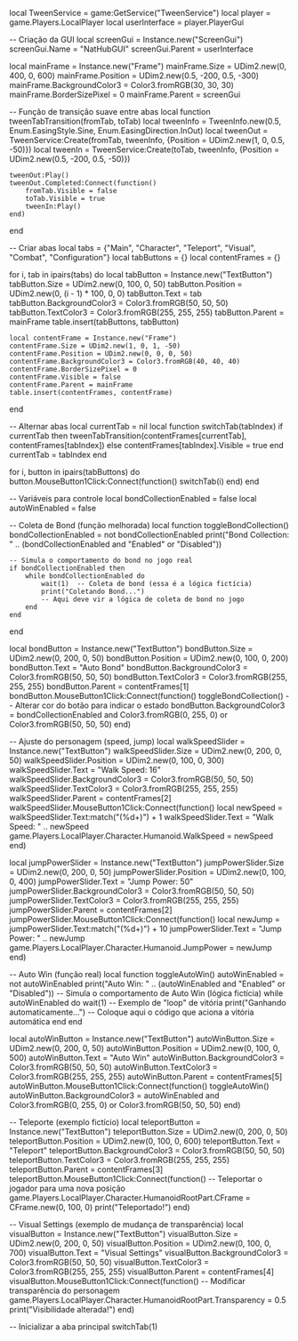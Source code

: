 local TweenService = game:GetService("TweenService")
local player = game.Players.LocalPlayer
local userInterface = player.PlayerGui

-- Criação da GUI
local screenGui = Instance.new("ScreenGui")
screenGui.Name = "NatHubGUI"
screenGui.Parent = userInterface

local mainFrame = Instance.new("Frame")
mainFrame.Size = UDim2.new(0, 400, 0, 600)
mainFrame.Position = UDim2.new(0.5, -200, 0.5, -300)
mainFrame.BackgroundColor3 = Color3.fromRGB(30, 30, 30)
mainFrame.BorderSizePixel = 0
mainFrame.Parent = screenGui

-- Função de transição suave entre abas
local function tweenTabTransition(fromTab, toTab)
    local tweenInfo = TweenInfo.new(0.5, Enum.EasingStyle.Sine, Enum.EasingDirection.InOut)
    local tweenOut = TweenService:Create(fromTab, tweenInfo, {Position = UDim2.new(1, 0, 0.5, -50)})
    local tweenIn = TweenService:Create(toTab, tweenInfo, {Position = UDim2.new(0.5, -200, 0.5, -50)})

    tweenOut:Play()
    tweenOut.Completed:Connect(function()
        fromTab.Visible = false
        toTab.Visible = true
        tweenIn:Play()
    end)
end

-- Criar abas
local tabs = {"Main", "Character", "Teleport", "Visual", "Combat", "Configuration"}
local tabButtons = {}
local contentFrames = {}

for i, tab in ipairs(tabs) do
    local tabButton = Instance.new("TextButton")
    tabButton.Size = UDim2.new(0, 100, 0, 50)
    tabButton.Position = UDim2.new(0, (i - 1) * 100, 0, 0)
    tabButton.Text = tab
    tabButton.BackgroundColor3 = Color3.fromRGB(50, 50, 50)
    tabButton.TextColor3 = Color3.fromRGB(255, 255, 255)
    tabButton.Parent = mainFrame
    table.insert(tabButtons, tabButton)

    local contentFrame = Instance.new("Frame")
    contentFrame.Size = UDim2.new(1, 0, 1, -50)
    contentFrame.Position = UDim2.new(0, 0, 0, 50)
    contentFrame.BackgroundColor3 = Color3.fromRGB(40, 40, 40)
    contentFrame.BorderSizePixel = 0
    contentFrame.Visible = false
    contentFrame.Parent = mainFrame
    table.insert(contentFrames, contentFrame)
end

-- Alternar abas
local currentTab = nil
local function switchTab(tabIndex)
    if currentTab then
        tweenTabTransition(contentFrames[currentTab], contentFrames[tabIndex])
    else
        contentFrames[tabIndex].Visible = true
    end
    currentTab = tabIndex
end

for i, button in ipairs(tabButtons) do
    button.MouseButton1Click:Connect(function()
        switchTab(i)
    end)
end

-- Variáveis para controle
local bondCollectionEnabled = false
local autoWinEnabled = false

-- Coleta de Bond (função melhorada)
local function toggleBondCollection()
    bondCollectionEnabled = not bondCollectionEnabled
    print("Bond Collection: " .. (bondCollectionEnabled and "Enabled" or "Disabled"))

    -- Simula o comportamento do bond no jogo real
    if bondCollectionEnabled then
        while bondCollectionEnabled do
            wait(1)  -- Coleta de bond (essa é a lógica fictícia)
            print("Coletando Bond...")
            -- Aqui deve vir a lógica de coleta de bond no jogo
        end
    end
end

local bondButton = Instance.new("TextButton")
bondButton.Size = UDim2.new(0, 200, 0, 50)
bondButton.Position = UDim2.new(0, 100, 0, 200)
bondButton.Text = "Auto Bond"
bondButton.BackgroundColor3 = Color3.fromRGB(50, 50, 50)
bondButton.TextColor3 = Color3.fromRGB(255, 255, 255)
bondButton.Parent = contentFrames[1]
bondButton.MouseButton1Click:Connect(function()
    toggleBondCollection()
    -- Alterar cor do botão para indicar o estado
    bondButton.BackgroundColor3 = bondCollectionEnabled and Color3.fromRGB(0, 255, 0) or Color3.fromRGB(50, 50, 50)
end)

-- Ajuste do personagem (speed, jump)
local walkSpeedSlider = Instance.new("TextButton")
walkSpeedSlider.Size = UDim2.new(0, 200, 0, 50)
walkSpeedSlider.Position = UDim2.new(0, 100, 0, 300)
walkSpeedSlider.Text = "Walk Speed: 16"
walkSpeedSlider.BackgroundColor3 = Color3.fromRGB(50, 50, 50)
walkSpeedSlider.TextColor3 = Color3.fromRGB(255, 255, 255)
walkSpeedSlider.Parent = contentFrames[2]
walkSpeedSlider.MouseButton1Click:Connect(function()
    local newSpeed = walkSpeedSlider.Text:match("(%d+)") + 1
    walkSpeedSlider.Text = "Walk Speed: " .. newSpeed
    game.Players.LocalPlayer.Character.Humanoid.WalkSpeed = newSpeed
end)

local jumpPowerSlider = Instance.new("TextButton")
jumpPowerSlider.Size = UDim2.new(0, 200, 0, 50)
jumpPowerSlider.Position = UDim2.new(0, 100, 0, 400)
jumpPowerSlider.Text = "Jump Power: 50"
jumpPowerSlider.BackgroundColor3 = Color3.fromRGB(50, 50, 50)
jumpPowerSlider.TextColor3 = Color3.fromRGB(255, 255, 255)
jumpPowerSlider.Parent = contentFrames[2]
jumpPowerSlider.MouseButton1Click:Connect(function()
    local newJump = jumpPowerSlider.Text:match("(%d+)") + 10
    jumpPowerSlider.Text = "Jump Power: " .. newJump
    game.Players.LocalPlayer.Character.Humanoid.JumpPower = newJump
end)

-- Auto Win (função real)
local function toggleAutoWin()
    autoWinEnabled = not autoWinEnabled
    print("Auto Win: " .. (autoWinEnabled and "Enabled" or "Disabled"))
    -- Simula o comportamento de Auto Win (lógica fictícia)
    while autoWinEnabled do
        wait(1)  -- Exemplo de "loop" de vitória
        print("Ganhando automaticamente...")
        -- Coloque aqui o código que aciona a vitória automática
    end
end

local autoWinButton = Instance.new("TextButton")
autoWinButton.Size = UDim2.new(0, 200, 0, 50)
autoWinButton.Position = UDim2.new(0, 100, 0, 500)
autoWinButton.Text = "Auto Win"
autoWinButton.BackgroundColor3 = Color3.fromRGB(50, 50, 50)
autoWinButton.TextColor3 = Color3.fromRGB(255, 255, 255)
autoWinButton.Parent = contentFrames[5]
autoWinButton.MouseButton1Click:Connect(function()
    toggleAutoWin()
    autoWinButton.BackgroundColor3 = autoWinEnabled and Color3.fromRGB(0, 255, 0) or Color3.fromRGB(50, 50, 50)
end)

-- Teleporte (exemplo fictício)
local teleportButton = Instance.new("TextButton")
teleportButton.Size = UDim2.new(0, 200, 0, 50)
teleportButton.Position = UDim2.new(0, 100, 0, 600)
teleportButton.Text = "Teleport"
teleportButton.BackgroundColor3 = Color3.fromRGB(50, 50, 50)
teleportButton.TextColor3 = Color3.fromRGB(255, 255, 255)
teleportButton.Parent = contentFrames[3]
teleportButton.MouseButton1Click:Connect(function()
    -- Teleportar o jogador para uma nova posição
    game.Players.LocalPlayer.Character.HumanoidRootPart.CFrame = CFrame.new(0, 100, 0)
    print("Teleportado!")
end)

-- Visual Settings (exemplo de mudança de transparência)
local visualButton = Instance.new("TextButton")
visualButton.Size = UDim2.new(0, 200, 0, 50)
visualButton.Position = UDim2.new(0, 100, 0, 700)
visualButton.Text = "Visual Settings"
visualButton.BackgroundColor3 = Color3.fromRGB(50, 50, 50)
visualButton.TextColor3 = Color3.fromRGB(255, 255, 255)
visualButton.Parent = contentFrames[4]
visualButton.MouseButton1Click:Connect(function()
    -- Modificar transparência do personagem
    game.Players.LocalPlayer.Character.HumanoidRootPart.Transparency = 0.5
    print("Visibilidade alterada!")
end)

-- Inicializar a aba principal
switchTab(1)
